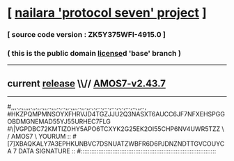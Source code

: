 
# [ [nailara 'protocol seven' project](http://nailara.network/) ]

### [ source code version : ZK5Y375WFI-4915.0 ]

### ( this is the public domain [license](../license)d 'base' branch )
---
## current [release](https://github.com/nailara-technologies/protocol-7/releases) \\\\// [AMOS7-v2.43.7](https://github.com/nailara-technologies/protocol-7/releases/tag/AMOS7-v2.43.7)
---

#,,,.,.,,,,,.,,.,,.,,,..,,,..,..,,.,,,,..,,.,,.,.,...,...,...,.,.,...,..,,,..,
#HKZPQMPMNSOYXFHRVJD4TGZJJU2Q3NASXT6AUCC6JF7NFXEHSPGGOBDMGNEMAD55YJ55URHEC7FLG
#\\\|VGPDBC72KMTIZOHY5APO6TCXYK2G25EK2OI55CHP6NV4UWR5TZZ \ / AMOS7 \ YOURUM ::
#\[7]XBAQKALY7A3EPHKUNBVC7DSNUATZWBFR6D6PJDNZNDTTGVCOUYCA 7  DATA SIGNATURE ::
#:::::::::::::::::::::::::::::::::::::::::::::::::::::::::::::::::::::::::::::
